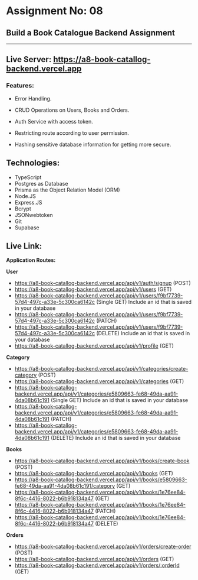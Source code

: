 # Assignment No: 08

## Build a Book Catalogue Backend Assignment

---

## Live Server: https://a8-book-catallog-backend.vercel.app

### Features:

- Error Handling.

- CRUD Operations on Users, Books and Orders.

- Auth Service with access token.

- Restricting route according to user permission.

- Hashing sensitive database information for getting more secure.

## Technologies:

- TypeScript
- Postgres as Database
- Prisma as the Object Relation Model (ORM)
- Node.JS
- Express.JS
- Bcrypt
- JSONwebtoken
- Git
- Supabase

## Live Link:

**Application Routes:**

**User**

- https://a8-book-catallog-backend.vercel.app/api/v1/auth/signup (POST)
- https://a8-book-catallog-backend.vercel.app/api/v1/users (GET)
- https://a8-book-catallog-backend.vercel.app/api/v1/users/f9bf7739-57d4-497c-a33e-5c300ca6142c (Single GET) Include an id that is saved in your database
- https://a8-book-catallog-backend.vercel.app/api/v1/users/f9bf7739-57d4-497c-a33e-5c300ca6142c (PATCH)
- https://a8-book-catallog-backend.vercel.app/api/v1/users/f9bf7739-57d4-497c-a33e-5c300ca6142c (DELETE) Include an id that is saved in your database
- https://a8-book-catallog-backend.vercel.app/api/v1/profile (GET)

**Category**

- https://a8-book-catallog-backend.vercel.app/api/v1/categories/create-category (POST)
- https://a8-book-catallog-backend.vercel.app/api/v1/categories (GET)
- https://a8-book-catallog-backend.vercel.app/api/v1/categories/e5809663-fe68-49da-aa91-4da08b61c191 (Single GET) Include an id that is saved in your database
- https://a8-book-catallog-backend.vercel.app/api/v1/categories/e5809663-fe68-49da-aa91-4da08b61c191 (PATCH)
- https://a8-book-catallog-backend.vercel.app/api/v1/categories/e5809663-fe68-49da-aa91-4da08b61c191 (DELETE) Include an id that is saved in your database

**Books**

- https://a8-book-catallog-backend.vercel.app/api/v1/books/create-book (POST)
- https://a8-book-catallog-backend.vercel.app/api/v1/books (GET)
- https://a8-book-catallog-backend.vercel.app/api/v1/books/e5809663-fe68-49da-aa91-4da08b61c191/category (GET)
- https://a8-book-catallog-backend.vercel.app/api/v1/books/1e76ee84-8f6c-4416-8022-b6b918134a47 (GET)
- https://a8-book-catallog-backend.vercel.app/api/v1/books/1e76ee84-8f6c-4416-8022-b6b918134a47 (PATCH)
- https://a8-book-catallog-backend.vercel.app/api/v1/books/1e76ee84-8f6c-4416-8022-b6b918134a47 (DELETE)

**Orders**

- https://a8-book-catallog-backend.vercel.app/api/v1/orders/create-order (POST)
- https://a8-book-catallog-backend.vercel.app/api/v1/orders (GET)
- https://a8-book-catallog-backend.vercel.app/api/v1/orders/:orderId (GET)

